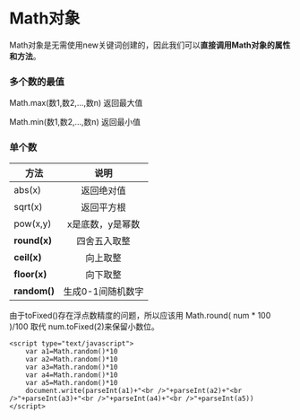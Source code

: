 Math对象
===================

Math对象是无需使用new关键词创建的，因此我们可以**直接调用Math对象的属性和方法**。

###  多个数的最值
Math.max(数1,数2,…,数n) 
返回最大值

Math.min(数1,数2,…,数n)
返回最小值

###  单个数
| 方法       | 说明    |
| --------   | :-----:   |
|abs(x)        | 返回绝对值 |
| sqrt(x)        | 返回平方根         |
| pow(x,y)        | x是底数，y是幂数        |
|**round(x)**       | 四舍五入取整    |
|**ceil(x)**       | 向上取整    |
|**floor(x)**       | 向下取整    |
|**random()**      | 生成0-1间随机数字  |

由于toFixed()存在浮点数精度的问题，所以应该用 Math.round( num * 100 )/100 取代 num.toFixed(2)来保留小数位。

	<script type="text/javascript">
		var a1=Math.random()*10
		var a2=Math.random()*10
		var a3=Math.random()*10
		var a4=Math.random()*10
		var a5=Math.random()*10
		document.write(parseInt(a1)+"<br />"+parseInt(a2)+"<br />"+parseInt(a3)+"<br />"+parseInt(a4)+"<br />"+parseInt(a5))
	</script>